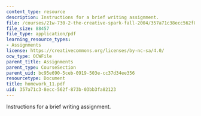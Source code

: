 ```yaml
---
content_type: resource
description: Instructions for a brief writing assignment.
file: /courses/21w-730-2-the-creative-spark-fall-2004/357a71c38ecc562f873b03bb3fa82123_homework_11.pdf
file_size: 88457
file_type: application/pdf
learning_resource_types:
- Assignments
license: https://creativecommons.org/licenses/by-nc-sa/4.0/
ocw_type: OCWFile
parent_title: Assignments
parent_type: CourseSection
parent_uid: bc95e690-5ceb-0919-503e-cc37d34ee356
resourcetype: Document
title: homework_11.pdf
uid: 357a71c3-8ecc-562f-873b-03bb3fa82123
---
```

Instructions for a brief writing assignment.